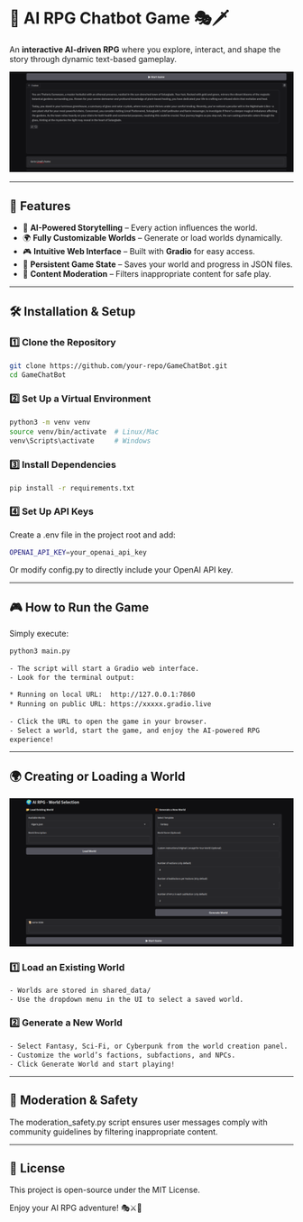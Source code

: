 # **🧙 AI RPG Chatbot Game** 🎭🗡️  

An **interactive AI-driven RPG** where you explore, interact, and shape the story through dynamic text-based gameplay.

![](images/game_chat.png)

---

## **🚀 Features**
- 🧠 **AI-Powered Storytelling** – Every action influences the world.
- 🌍 **Fully Customizable Worlds** – Generate or load worlds dynamically.
- 🎮 **Intuitive Web Interface** – Built with **Gradio** for easy access.
- 📜 **Persistent Game State** – Saves your world and progress in JSON files.
- 🛑 **Content Moderation** – Filters inappropriate content for safe play.

---

## **🛠️ Installation & Setup**

### **1️⃣ Clone the Repository**
```sh
git clone https://github.com/your-repo/GameChatBot.git
cd GameChatBot
```

### 2️⃣ Set Up a Virtual Environment
```sh
python3 -m venv venv
source venv/bin/activate  # Linux/Mac
venv\Scripts\activate     # Windows
```

### 3️⃣ Install Dependencies
```sh
pip install -r requirements.txt
```

### 4️⃣ Set Up API Keys
Create a .env file in the project root and add:
```sh
OPENAI_API_KEY=your_openai_api_key
```
Or modify config.py to directly include your OpenAI API key.

---

## 🎮 How to Run the Game
Simply execute:
```sh
python3 main.py
```
    - The script will start a Gradio web interface.
    - Look for the terminal output:
```sh
* Running on local URL:  http://127.0.0.1:7860
* Running on public URL: https://xxxxx.gradio.live
```
    - Click the URL to open the game in your browser.
    - Select a world, start the game, and enjoy the AI-powered RPG experience!

---

## 🌍 Creating or Loading a World

![](images/main_interface.png)

### 1️⃣ Load an Existing World
    - Worlds are stored in shared_data/
    - Use the dropdown menu in the UI to select a saved world.

### 2️⃣ Generate a New World
    - Select Fantasy, Sci-Fi, or Cyberpunk from the world creation panel.
    - Customize the world’s factions, subfactions, and NPCs.
    - Click Generate World and start playing!

---

## 🛑 Moderation & Safety

The moderation_safety.py script ensures user messages comply with community guidelines by filtering inappropriate content.

---

## 📜 License

This project is open-source under the MIT License.

Enjoy your AI RPG adventure! 🎭⚔️🚀
